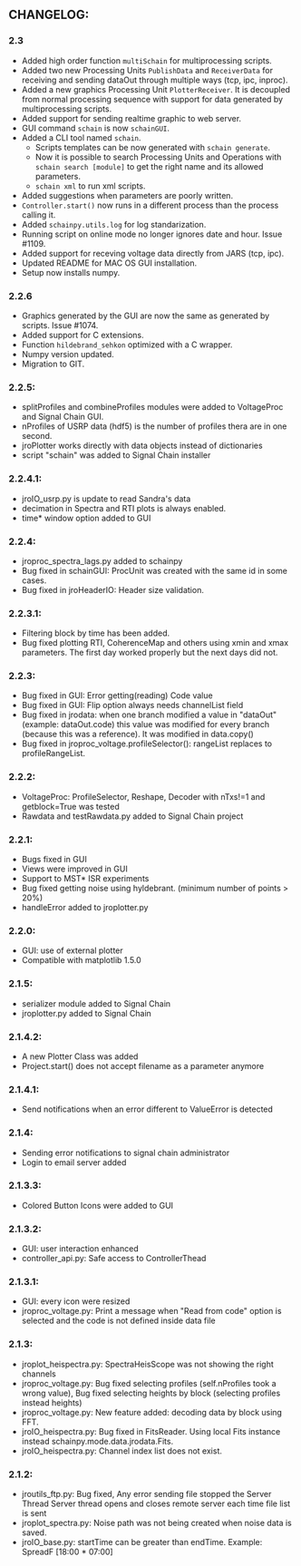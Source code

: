 ## CHANGELOG:

### 2.3
* Added high order function `multiSchain` for multiprocessing scripts.
* Added two new Processing Units `PublishData` and `ReceiverData` for receiving and sending dataOut through multiple ways (tcp, ipc, inproc).
* Added a new graphics Processing Unit `PlotterReceiver`. It is decoupled from normal processing sequence with support for data generated by multiprocessing scripts.
* Added support for sending realtime graphic to web server.
* GUI command `schain`  is now `schainGUI`. 
* Added a CLI tool named `schain`. 
	* Scripts templates can be now generated with `schain generate`. 
	* Now it is possible to search Processing Units and Operations with `schain search [module]` to get the right name and its allowed parameters.
	* `schain xml` to run xml scripts.
* Added suggestions when parameters are poorly written.
* `Controller.start()` now runs in a different process than the process calling it.
* Added `schainpy.utils.log` for log standarization.
* Running script on online mode no longer ignores date and hour. Issue #1109.
* Added support for receving voltage data directly from JARS (tcp, ipc).
* Updated README for MAC OS GUI installation.
* Setup now installs numpy.

### 2.2.6
* Graphics generated by the GUI are now the same as generated by scripts. Issue #1074.
* Added support for C extensions.
* Function `hildebrand_sehkon` optimized with a C wrapper.
* Numpy version updated.
* Migration to GIT.

### 2.2.5:
* splitProfiles and combineProfiles modules were added to VoltageProc and Signal Chain GUI.
* nProfiles of USRP data (hdf5) is the number of profiles thera are in one second.
* jroPlotter works directly with data objects instead of dictionaries
* script "schain" was added to Signal Chain installer

### 2.2.4.1:
* jroIO_usrp.py is update to read Sandra's data 
* decimation in Spectra and RTI plots is always enabled.
* time* window option added to GUI

### 2.2.4:
* jroproc_spectra_lags.py added to schainpy
* Bug fixed in schainGUI: ProcUnit was created with the same id in some cases.
* Bug fixed in jroHeaderIO: Header size validation.

### 2.2.3.1:
* Filtering block by time has been added.
* Bug fixed plotting RTI, CoherenceMap and others using xmin and xmax parameters. The first day worked
properly but the next days did not.

### 2.2.3:
* Bug fixed in GUI: Error getting(reading) Code value
* Bug fixed in GUI: Flip option always needs channelList field
* Bug fixed in jrodata: when one branch modified a value in "dataOut" (example: dataOut.code) this value
was modified for every branch (because this was a reference). It was modified in data.copy()
* Bug fixed in jroproc_voltage.profileSelector(): rangeList replaces to profileRangeList.

### 2.2.2:
* VoltageProc: ProfileSelector, Reshape, Decoder with nTxs!=1 and getblock=True was tested
* Rawdata and testRawdata.py added to Signal Chain project

### 2.2.1:
* Bugs fixed in GUI
* Views were improved in GUI
* Support to MST* ISR experiments
* Bug fixed getting noise using hyldebrant. (minimum number of points > 20%)
* handleError added to jroplotter.py

### 2.2.0:
* GUI: use of external plotter
* Compatible with matplotlib 1.5.0

### 2.1.5:
* serializer module added to Signal Chain
* jroplotter.py added to Signal Chain

### 2.1.4.2:
* A new Plotter Class was added
* Project.start() does not accept filename as a parameter anymore

### 2.1.4.1:
* Send notifications when an error different to ValueError is detected

### 2.1.4:
* Sending error notifications to signal chain administrator
* Login to email server added

### 2.1.3.3:
* Colored Button Icons were added to GUI

### 2.1.3.2:
* GUI: user interaction enhanced
* controller_api.py: Safe access to ControllerThead

### 2.1.3.1:
* GUI: every icon were resized
* jroproc_voltage.py: Print a message when "Read from code" option is selected and the code is not defined inside data file

### 2.1.3:
* jroplot_heispectra.py: SpectraHeisScope was not showing the right channels
* jroproc_voltage.py: Bug fixed selecting profiles (self.nProfiles took a wrong value),
					 Bug fixed selecting heights by block (selecting profiles instead heights)
* jroproc_voltage.py: New feature added: decoding data by block using FFT.
* jroIO_heispectra.py: Bug fixed in FitsReader. Using local Fits instance instead schainpy.mode.data.jrodata.Fits.
* jroIO_heispectra.py: Channel index list does not exist.

### 2.1.2:
* jroutils_ftp.py: Bug fixed, Any error sending file stopped the Server Thread
				  Server thread opens and closes remote server each time file list is sent
* jroplot_spectra.py: Noise path was not being created when noise data is saved.
* jroIO_base.py: startTime can be greater than endTime. Example: SpreadF [18:00 *  07:00]